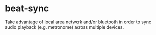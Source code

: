 # beat-sync

Take advantage of local area network and/or bluetooth in order to sync audio playback (e.g. metronome) across multiple devices.
